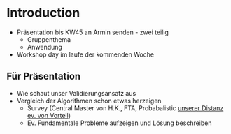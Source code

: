 # Introduction #

  * Präsentation bis KW45 an Armin senden - zwei teilig
    * Gruppenthema
    * Anwendung
  * Workshop day im laufe der kommenden Woche

## Für Präsentation ##
  * Wie schaut unser Validierungsansatz aus
  * Vergleich der Algorithmen schon etwas herzeigen
    * Survey (Central Master von H.K., FTA, Probabalistic [unserer Distanz ev. von Vorteil](Mit.md))
    * Ev. Fundamentale Probleme aufzeigen und Lösung beschreiben
